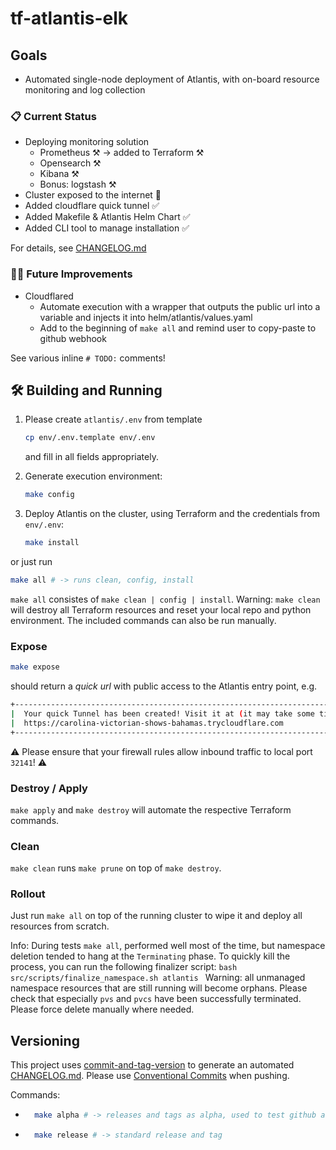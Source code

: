 # tf-atlantis-elk

## Goals

* Automated single-node deployment of Atlantis, with on-board resource monitoring and log collection

### 📋 Current Status

* Deploying monitoring solution
    * Prometheus ⚒️ -> added to Terraform ⚒️
    * Opensearch ⚒️
    * Kibana ⚒️
    * Bonus: logstash ⚒️
* Cluster exposed to the internet 🎉
* Added cloudflare quick tunnel ✅
* Added Makefile & Atlantis Helm Chart ✅
* Added CLI tool to manage installation ✅

For details, see [CHANGELOG.md](CHANGELOG.md)

### 🧑‍🏭 Future Improvements

* Cloudflared
    * Automate execution with a wrapper that outputs the public url into a variable and injects it into helm/atlantis/values.yaml
    * Add to the beginning of `make all` and remind user to copy-paste to github webhook


See various inline `# TODO:` comments!

## 🛠️ Building and Running

1. Please create `atlantis/.env` from template
    ```bash
    cp env/.env.template env/.env
    ```
    and fill in all fields appropriately.

2. Generate execution environment:
    ```bash
    make config
    ```

3. Deploy Atlantis on the cluster, using Terraform and the credentials from `env/.env`:
    ```bash
    make install
    ```
or just run

```bash
make all # -> runs clean, config, install
```
`make all` consistes of `make clean | config | install`.
Warning: `make clean` will destroy all Terraform resources and reset your local repo and python environment.
The included commands can also be run manually.

### Expose

```bash
make expose
```
should return a *quick url* with public access to the Atlantis entry point, e.g.
```bash
+--------------------------------------------------------------------------------------------+
|  Your quick Tunnel has been created! Visit it at (it may take some time to be reachable):  |
|  https://carolina-victorian-shows-bahamas.trycloudflare.com                                |
+--------------------------------------------------------------------------------------------+
```

⚠️ Please ensure that your firewall rules allow inbound traffic to local port `32141`! ⚠️

### Destroy / Apply

`make apply` and `make destroy` will automate the respective Terraform commands.

### Clean

`make clean` runs `make prune` on top of `make destroy`.

### Rollout

Just run `make all` on top of the running cluster to wipe it and deploy all resources from scratch.

Info: During tests `make all`, performed well most of the time, but namespace deletion tended to hang at the `Terminating` phase.
To quickly kill the process, you can run the following finalizer script:
    ```bash
    src/scripts/finalize_namespace.sh atlantis
    ```
   Warning: all unmanaged namespace resources that are still running will become orphans.
   Please check that especially `pvs` and `pvcs` have been successfully terminated. Please force delete manually where needed.


## Versioning

This project uses [commit-and-tag-version](https://github.com/absolute-version/commit-and-tag-version) to generate an automated [CHANGELOG.md](CHANGELOG.md).
Please use [Conventional Commits](https://www.conventionalcommits.org/en/v1.0.0/#summary) when pushing.

Commands:

* ```bash
    make alpha # -> releases and tags as alpha, used to test github actions
    ```

* ```bash
    make release # -> standard release and tag
    ```
